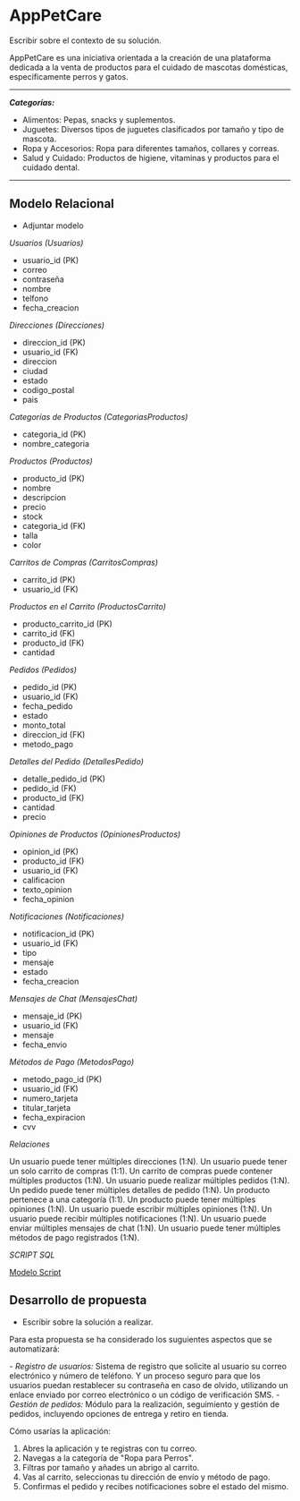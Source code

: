 # AppPetCare
Escribir sobre el contexto de su solución.

AppPetCare es una iniciativa orientada a la creación de una plataforma dedicada a la venta de productos para el cuidado de mascotas domésticas, especificamente perros y gatos. 

---
***Categorías:***
- Alimentos: Pepas, snacks y suplementos.
- Juguetes: Diversos tipos de juguetes clasificados por tamaño y tipo de mascota.
- Ropa y Accesorios: Ropa para diferentes tamaños, collares y correas.
- Salud y Cuidado: Productos de higiene, vitaminas y productos para el cuidado dental.
---
## Modelo Relacional
- Adjuntar modelo
  
*Usuarios (Usuarios)*

- usuario_id (PK)
- correo 
- contraseña
- nombre
- telfono
- fecha_creacion

*Direcciones (Direcciones)* 

- direccion_id (PK)
- usuario_id (FK)
- direccion
- ciudad
- estado
- codigo_postal
- pais
  
*Categorías de Productos (CategoriasProductos)*

- categoria_id (PK)
- nombre_categoria

*Productos (Productos)*

- producto_id (PK)
- nombre
- descripcion
- precio
- stock
- categoria_id (FK)
- talla
- color

*Carritos de Compras (CarritosCompras)*

- carrito_id (PK)
- usuario_id (FK)

*Productos en el Carrito (ProductosCarrito)*

- producto_carrito_id (PK)
- carrito_id (FK)
- producto_id (FK)
- cantidad

*Pedidos (Pedidos)*

- pedido_id (PK)
- usuario_id (FK)
- fecha_pedido
- estado
- monto_total
- direccion_id (FK)
- metodo_pago

*Detalles del Pedido (DetallesPedido)*

- detalle_pedido_id (PK)
- pedido_id (FK)
- producto_id (FK)
- cantidad
- precio

*Opiniones de Productos (OpinionesProductos)*

- opinion_id (PK)
- producto_id (FK)
- usuario_id (FK)
- calificacion
- texto_opinion
- fecha_opinion

*Notificaciones (Notificaciones)*

- notificacion_id (PK)
- usuario_id (FK)
- tipo
- mensaje
- estado
- fecha_creacion

*Mensajes de Chat (MensajesChat)*

- mensaje_id (PK)
- usuario_id (FK)
- mensaje
- fecha_envio

*Métodos de Pago (MetodosPago)*

- metodo_pago_id (PK)
- usuario_id (FK)
- numero_tarjeta
- titular_tarjeta
- fecha_expiracion
- cvv

*Relaciones*

Un usuario puede tener múltiples direcciones (1:N).
Un usuario puede tener un solo carrito de compras (1:1).
Un carrito de compras puede contener múltiples productos (1:N).
Un usuario puede realizar múltiples pedidos (1:N).
Un pedido puede tener múltiples detalles de pedido (1:N).
Un producto pertenece a una categoría (1:1).
Un producto puede tener múltiples opiniones (1:N).
Un usuario puede escribir múltiples opiniones (1:N).
Un usuario puede recibir múltiples notificaciones (1:N).
Un usuario puede enviar múltiples mensajes de chat (1:N).
Un usuario puede tener múltiples métodos de pago registrados (1:N).

*SCRIPT SQL*

[Modelo Script](https://github.com/Nathalia-Benites/appPetCare/blob/main/Modelo%20relacional.sql)



## Desarrollo de propuesta
- Escribir sobre la solución a realizar.

Para esta propuesta se ha considerado los suguientes aspectos que se automatizará:

*- Registro de usuarios:* Sistema de registro que solicite al usuario su correo electrónico y número de teléfono. Y un proceso seguro para que los usuarios puedan restablecer su contraseña en caso de olvido, utilizando un enlace enviado por correo electrónico o un código de verificación SMS.
*- Gestión de pedidos:* Módulo para la realización, seguimiento y gestión de pedidos, incluyendo opciones de entrega y retiro en tienda.


Cómo usarías la aplicación:
1. Abres la aplicación y te registras con tu correo.
2. Navegas a la categoría de "Ropa para Perros".
3. Filtras por tamaño y añades un abrigo al carrito.
4. Vas al carrito, seleccionas tu dirección de envío y método de pago.
5. Confirmas el pedido y recibes notificaciones sobre el estado del mismo.


